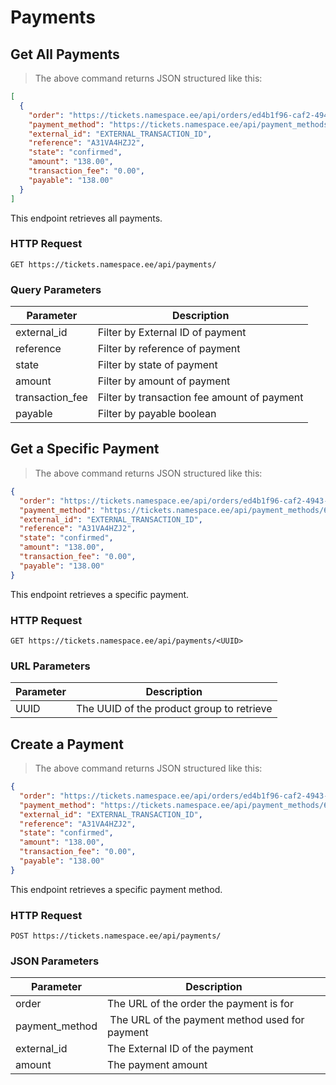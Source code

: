 # Payments

## Get All Payments

> The above command returns JSON structured like this:

```json
[
  {
    "order": "https://tickets.namespace.ee/api/orders/ed4b1f96-caf2-4943-b314-6a4d7771d6e2/",
    "payment_method": "https://tickets.namespace.ee/api/payment_methods/6f527b0c-9025-468d-ad6c-d7ea04105edb/",
    "external_id": "EXTERNAL_TRANSACTION_ID",
    "reference": "A31VA4HZJ2",
    "state": "confirmed",
    "amount": "138.00",
    "transaction_fee": "0.00",
    "payable": "138.00"
  }
]
```

This endpoint retrieves all payments.

### HTTP Request

`GET https://tickets.namespace.ee/api/payments/`

### Query Parameters

Parameter       | Description
--------------- | -----------
external_id     | Filter by External ID of payment
reference       | Filter by reference of payment
state           | Filter by state of payment
amount          | Filter by amount of payment
transaction_fee | Filter by transaction fee amount of payment
payable         | Filter by payable boolean

## Get a Specific Payment

> The above command returns JSON structured like this:

```json
{
  "order": "https://tickets.namespace.ee/api/orders/ed4b1f96-caf2-4943-b314-6a4d7771d6e2/",
  "payment_method": "https://tickets.namespace.ee/api/payment_methods/6f527b0c-9025-468d-ad6c-d7ea04105edb/",
  "external_id": "EXTERNAL_TRANSACTION_ID",
  "reference": "A31VA4HZJ2",
  "state": "confirmed",
  "amount": "138.00",
  "transaction_fee": "0.00",
  "payable": "138.00"
}
```

This endpoint retrieves a specific payment.

### HTTP Request

`GET https://tickets.namespace.ee/api/payments/<UUID>`

### URL Parameters

Parameter | Description
--------- | -----------
UUID      | The UUID of the product group to retrieve

## Create a Payment

> The above command returns JSON structured like this:

```json
{
  "order": "https://tickets.namespace.ee/api/orders/ed4b1f96-caf2-4943-b314-6a4d7771d6e2/",
  "payment_method": "https://tickets.namespace.ee/api/payment_methods/6f527b0c-9025-468d-ad6c-d7ea04105edb/",
  "external_id": "EXTERNAL_TRANSACTION_ID",
  "reference": "A31VA4HZJ2",
  "state": "confirmed",
  "amount": "138.00",
  "transaction_fee": "0.00",
  "payable": "138.00"
}
```

This endpoint retrieves a specific payment method.

### HTTP Request

`POST https://tickets.namespace.ee/api/payments/`

### JSON Parameters

Parameter      | Description
-------------- | -----------
order          | The URL of the order the payment is for
payment_method | The URL of the payment method used for payment
external_id    | The External ID of the payment
amount         | The payment amount
